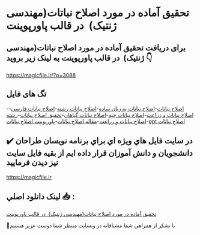 # تحقیق آماده در مورد اصلاح نباتات(مهندسی ژنتیک)  در قالب پاورپوینت

## برای دریافت تحقیق آماده در مورد اصلاح نباتات(مهندسی ژنتیک)  در قالب پاورپوینت به لینک زیر بروید 👇

https://magicfile.ir/?p=3088

## تگ های فایل

-[اصلاح نباتات](https://magicfile.ir/product/%d8%aa%d8%ad%d9%82%d9%8a%d9%82-%d8%a2%d9%85%d8%a7%d8%af%d9%87-%d8%af%d8%b1-%d9%85%d9%88%d8%b1%d8%af-%d8%a7%d8%b5%d9%84%d8%a7%d8%ad-%d9%86%d8%a8%d8%a7%d8%aa%d8%a7%d8%aa-%d9%85%d9%87%d9%86%d8%af%d8%b3%d9%8a-%da%98%d9%86%d8%aa%d9%8a%da%a9%d8%af%d8%b1-%d9%be%d8%a7%d9%88%d8%b1%d9%be%d9%88%d9%8a%d9%86%d8%aa/)-[اصلاح نباتات به زبان ساده](https://magicfile.ir/product/%d8%aa%d8%ad%d9%82%d9%8a%d9%82-%d8%a2%d9%85%d8%a7%d8%af%d9%87-%d8%af%d8%b1-%d9%85%d9%88%d8%b1%d8%af-%d8%a7%d8%b5%d9%84%d8%a7%d8%ad-%d9%86%d8%a8%d8%a7%d8%aa%d8%a7%d8%aa-%d9%85%d9%87%d9%86%d8%af%d8%b3%d9%8a-%da%98%d9%86%d8%aa%d9%8a%da%a9%d8%af%d8%b1-%d9%be%d8%a7%d9%88%d8%b1%d9%be%d9%88%d9%8a%d9%86%d8%aa/)-[اصلاح نباتات رشته](https://magicfile.ir/product/%d8%aa%d8%ad%d9%82%d9%8a%d9%82-%d8%a2%d9%85%d8%a7%d8%af%d9%87-%d8%af%d8%b1-%d9%85%d9%88%d8%b1%d8%af-%d8%a7%d8%b5%d9%84%d8%a7%d8%ad-%d9%86%d8%a8%d8%a7%d8%aa%d8%a7%d8%aa-%d9%85%d9%87%d9%86%d8%af%d8%b3%d9%8a-%da%98%d9%86%d8%aa%d9%8a%da%a9%d8%af%d8%b1-%d9%be%d8%a7%d9%88%d8%b1%d9%be%d9%88%d9%8a%d9%86%d8%aa/)-[اصلاح نباتات فارسی](https://magicfile.ir/product/%d8%aa%d8%ad%d9%82%d9%8a%d9%82-%d8%a2%d9%85%d8%a7%d8%af%d9%87-%d8%af%d8%b1-%d9%85%d9%88%d8%b1%d8%af-%d8%a7%d8%b5%d9%84%d8%a7%d8%ad-%d9%86%d8%a8%d8%a7%d8%aa%d8%a7%d8%aa-%d9%85%d9%87%d9%86%d8%af%d8%b3%d9%8a-%da%98%d9%86%d8%aa%d9%8a%da%a9%d8%af%d8%b1-%d9%be%d8%a7%d9%88%d8%b1%d9%be%d9%88%d9%8a%d9%86%d8%aa/)-[اصلاح نباتات و زراعت](https://magicfile.ir/product/%d8%aa%d8%ad%d9%82%d9%8a%d9%82-%d8%a2%d9%85%d8%a7%d8%af%d9%87-%d8%af%d8%b1-%d9%85%d9%88%d8%b1%d8%af-%d8%a7%d8%b5%d9%84%d8%a7%d8%ad-%d9%86%d8%a8%d8%a7%d8%aa%d8%a7%d8%aa-%d9%85%d9%87%d9%86%d8%af%d8%b3%d9%8a-%da%98%d9%86%d8%aa%d9%8a%da%a9%d8%af%d8%b1-%d9%be%d8%a7%d9%88%d8%b1%d9%be%d9%88%d9%8a%d9%86%d8%aa/)-[اصلاح نباتات چیه](https://magicfile.ir/product/%d8%aa%d8%ad%d9%82%d9%8a%d9%82-%d8%a2%d9%85%d8%a7%d8%af%d9%87-%d8%af%d8%b1-%d9%85%d9%88%d8%b1%d8%af-%d8%a7%d8%b5%d9%84%d8%a7%d8%ad-%d9%86%d8%a8%d8%a7%d8%aa%d8%a7%d8%aa-%d9%85%d9%87%d9%86%d8%af%d8%b3%d9%8a-%da%98%d9%86%d8%aa%d9%8a%da%a9%d8%af%d8%b1-%d9%be%d8%a7%d9%88%d8%b1%d9%be%d9%88%d9%8a%d9%86%d8%aa/)-[اصلاح نباتات گیاهان](https://magicfile.ir/product/%d8%aa%d8%ad%d9%82%d9%8a%d9%82-%d8%a2%d9%85%d8%a7%d8%af%d9%87-%d8%af%d8%b1-%d9%85%d9%88%d8%b1%d8%af-%d8%a7%d8%b5%d9%84%d8%a7%d8%ad-%d9%86%d8%a8%d8%a7%d8%aa%d8%a7%d8%aa-%d9%85%d9%87%d9%86%d8%af%d8%b3%d9%8a-%da%98%d9%86%d8%aa%d9%8a%da%a9%d8%af%d8%b1-%d9%be%d8%a7%d9%88%d8%b1%d9%be%d9%88%d9%8a%d9%86%d8%aa/)-[تحقیق اصلاح نباتات](https://magicfile.ir/product/%d8%aa%d8%ad%d9%82%d9%8a%d9%82-%d8%a2%d9%85%d8%a7%d8%af%d9%87-%d8%af%d8%b1-%d9%85%d9%88%d8%b1%d8%af-%d8%a7%d8%b5%d9%84%d8%a7%d8%ad-%d9%86%d8%a8%d8%a7%d8%aa%d8%a7%d8%aa-%d9%85%d9%87%d9%86%d8%af%d8%b3%d9%8a-%da%98%d9%86%d8%aa%d9%8a%da%a9%d8%af%d8%b1-%d9%be%d8%a7%d9%88%d8%b1%d9%be%d9%88%d9%8a%d9%86%d8%aa/)-[رشته اصلاح نباتات و زراعت](https://magicfile.ir/product/%d8%aa%d8%ad%d9%82%d9%8a%d9%82-%d8%a2%d9%85%d8%a7%d8%af%d9%87-%d8%af%d8%b1-%d9%85%d9%88%d8%b1%d8%af-%d8%a7%d8%b5%d9%84%d8%a7%d8%ad-%d9%86%d8%a8%d8%a7%d8%aa%d8%a7%d8%aa-%d9%85%d9%87%d9%86%d8%af%d8%b3%d9%8a-%da%98%d9%86%d8%aa%d9%8a%da%a9%d8%af%d8%b1-%d9%be%d8%a7%d9%88%d8%b1%d9%be%d9%88%d9%8a%d9%86%d8%aa/)-[مقاله اصلاح نباتات](https://magicfile.ir/product/%d8%aa%d8%ad%d9%82%d9%8a%d9%82-%d8%a2%d9%85%d8%a7%d8%af%d9%87-%d8%af%d8%b1-%d9%85%d9%88%d8%b1%d8%af-%d8%a7%d8%b5%d9%84%d8%a7%d8%ad-%d9%86%d8%a8%d8%a7%d8%aa%d8%a7%d8%aa-%d9%85%d9%87%d9%86%d8%af%d8%b3%d9%8a-%da%98%d9%86%d8%aa%d9%8a%da%a9%d8%af%d8%b1-%d9%be%d8%a7%d9%88%d8%b1%d9%be%d9%88%d9%8a%d9%86%d8%aa/)-[پاورپوینت اصلاح نباتات](https://magicfile.ir/product/%d8%aa%d8%ad%d9%82%d9%8a%d9%82-%d8%a2%d9%85%d8%a7%d8%af%d9%87-%d8%af%d8%b1-%d9%85%d9%88%d8%b1%d8%af-%d8%a7%d8%b5%d9%84%d8%a7%d8%ad-%d9%86%d8%a8%d8%a7%d8%aa%d8%a7%d8%aa-%d9%85%d9%87%d9%86%d8%af%d8%b3%d9%8a-%da%98%d9%86%d8%aa%d9%8a%da%a9%d8%af%d8%b1-%d9%be%d8%a7%d9%88%d8%b1%d9%be%d9%88%d9%8a%d9%86%d8%aa/)-[ppt اصلاح نباتات](https://magicfile.ir/product/%d8%aa%d8%ad%d9%82%d9%8a%d9%82-%d8%a2%d9%85%d8%a7%d8%af%d9%87-%d8%af%d8%b1-%d9%85%d9%88%d8%b1%d8%af-%d8%a7%d8%b5%d9%84%d8%a7%d8%ad-%d9%86%d8%a8%d8%a7%d8%aa%d8%a7%d8%aa-%d9%85%d9%87%d9%86%d8%af%d8%b3%d9%8a-%da%98%d9%86%d8%aa%d9%8a%da%a9%d8%af%d8%b1-%d9%be%d8%a7%d9%88%d8%b1%d9%be%d9%88%d9%8a%d9%86%d8%aa/)

## ✔️ در سايت فايل هاي ويژه اي براي برنامه نويسان طراحان دانشجويان و دانش آموزان قرار داده ايم از بقيه فايل سايت نيز ديدن فرماييد

https://magicfile.ir


## لينک دانلود اصلي 📥 :

[تحقیق آماده در مورد اصلاح نباتات(مهندسی ژنتیک)  در قالب پاورپوینت](https://magicfile.ir/product/%d8%aa%d8%ad%d9%82%d9%8a%d9%82-%d8%a2%d9%85%d8%a7%d8%af%d9%87-%d8%af%d8%b1-%d9%85%d9%88%d8%b1%d8%af-%d8%a7%d8%b5%d9%84%d8%a7%d8%ad-%d9%86%d8%a8%d8%a7%d8%aa%d8%a7%d8%aa-%d9%85%d9%87%d9%86%d8%af%d8%b3%d9%8a-%da%98%d9%86%d8%aa%d9%8a%da%a9%d8%af%d8%b1-%d9%be%d8%a7%d9%88%d8%b1%d9%be%d9%88%d9%8a%d9%86%d8%aa/) 


🙏با تشکر از همراهي شما مشتاقانه در وبسایت منتظر شما دوست عزیز هستیم

